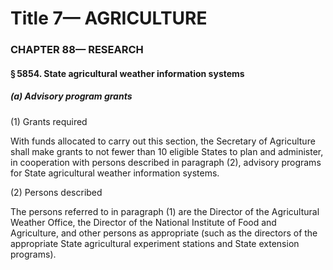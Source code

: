 
# Title 7— AGRICULTURE
### CHAPTER 88— RESEARCH
#### § 5854. State agricultural weather information systems
##### (a) Advisory program grants

(1) Grants required

With funds allocated to carry out this section, the Secretary of Agriculture shall make grants to not fewer than 10 eligible States to plan and administer, in cooperation with persons described in paragraph (2), advisory programs for State agricultural weather information systems.

(2) Persons described

The persons referred to in paragraph (1) are the Director of the Agricultural Weather Office, the Director of the National Institute of Food and Agriculture, and other persons as appropriate (such as the directors of the appropriate State agricultural experiment stations and State extension programs).
